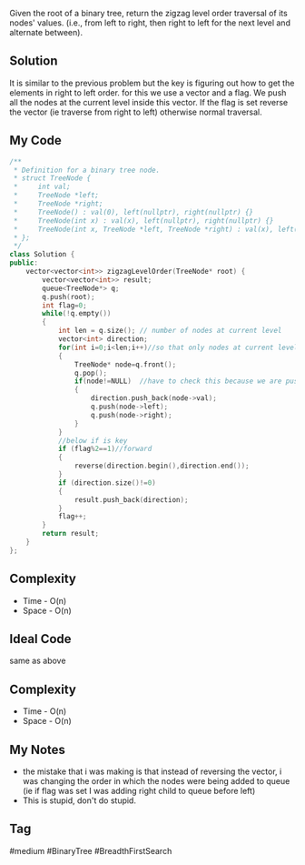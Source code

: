 
Given the root of a binary tree, return the zigzag level order traversal of its nodes' values. (i.e., from left to right, then right to left for the next level and alternate between). 

## Solution
It is similar to the previous problem but the key is figuring out how to get the elements in right to left order.
for this we use a vector and a flag. We push all the nodes at the current level inside this vector.  If the flag is set reverse the vector (ie traverse from right to left) otherwise normal traversal.

## My Code

```cpp
/**
 * Definition for a binary tree node.
 * struct TreeNode {
 *     int val;
 *     TreeNode *left;
 *     TreeNode *right;
 *     TreeNode() : val(0), left(nullptr), right(nullptr) {}
 *     TreeNode(int x) : val(x), left(nullptr), right(nullptr) {}
 *     TreeNode(int x, TreeNode *left, TreeNode *right) : val(x), left(left), right(right) {}
 * };
 */
class Solution {
public:
    vector<vector<int>> zigzagLevelOrder(TreeNode* root) {
        vector<vector<int>> result;
        queue<TreeNode*> q;
        q.push(root);
        int flag=0;
        while(!q.empty())
        {
            int len = q.size(); // number of nodes at current level
            vector<int> direction;
            for(int i=0;i<len;i++)//so that only nodes at current level are considered and not the newer children nodes that will be added
            {
                TreeNode* node=q.front();
                q.pop();
                if(node!=NULL)  //have to check this because we are pushing left and right children without checking if the are null, easier to check in one place than 2 different places
                {
                    direction.push_back(node->val);
                    q.push(node->left); 
                    q.push(node->right);
                }
            }
            //below if is key
            if (flag%2==1)//forward
            {
                reverse(direction.begin(),direction.end());
            }
            if (direction.size()!=0)
            {
                result.push_back(direction);
            }
            flag++;
        }
        return result;
    }
};
```

## Complexity
- Time - O(n)
- Space - O(n)


## Ideal Code
 same as above
## Complexity
- Time - O(n)
- Space - O(n)


## My Notes

- the mistake that i was making is that instead of reversing the vector, i was changing the order in which the nodes were being added to queue (ie if flag was set I was adding right child to queue before left)
- This is stupid, don't do stupid.

## Tag

#medium #BinaryTree #BreadthFirstSearch 